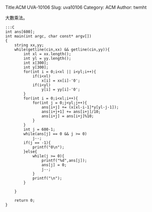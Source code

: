 Title:ACM UVA-10106
Slug: uva10106
Category: ACM
Author: twmht

大數乘法。

    :::C
    int ans[600];
    int main(int argc, char const* argv[])
    {
        string xx,yy;
        while(getline(cin,xx) && getline(cin,yy)){
            int xl = xx.length();
            int yl = yy.length();
            int x[300];
            int y[300];
            for(int i = 0;i<xl || i<yl;i++){
                if(i<xl)
                    x[i] = xx[i]-'0';
                if(i<yl)
                    y[i] = yy[i]-'0';
            }
            for(int i = 0;i<xl;i++){
                for(int j = 0;j<yl;j++){
                    ans[i+j] += (x[xl-i-1]*y[yl-j-1]);
                    ans[i+j+1] += ans[i+j]/10;
                    ans[i+j] = ans[i+j]%10;
                }
            }
            int j = 600-1;
            while(ans[j] == 0 && j >= 0)
                j--;
            if(j == -1){
                printf("0\n");
            }else{
                while(j >= 0){
                    printf("%d",ans[j]);
                    ans[j] = 0;
                    j--;
                }
                printf("\n");
            }

        }
        
        return 0;
    }
